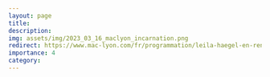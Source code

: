 ```yaml
---
layout: page
title: 
description:  
img: assets/img/2023_03_16_maclyon_incarnation.png
redirect: https://www.mac-lyon.com/fr/programmation/leila-haegel-en-rencontre-suite-sa-residence
importance: 4
category: 
---
```


